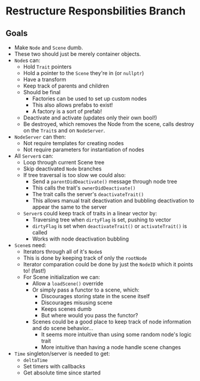 # Restructure Responsbilities Branch

## Goals

- Make `Node` and `Scene` dumb. 
- These two should just be merely container objects.
- `Node`s can:
	- Hold `Trait` pointers
	- Hold a pointer to the `Scene` they're in (or `nullptr`)
	- Have a transform
	- Keep track of parents and children
	- Should be final
		- Factories can be used to set up custom nodes
		- This also allows prefabs to exist!
		- A factory is a sort of prefab!
	- Deactivate and activate (updates only their own bool!)
	- Be destroyed, which removes the Node from the scene, calls destroy on the `Trait`s and on `NodeServer`.
- `NodeServer` can then:
	- Not require templates for creating nodes 
	- Not require parameters for instantiation of nodes
- All `Server`s can:
	- Loop through current Scene tree
	- Skip deactivated `Node` branches
	- If tree traversal is too slow we could also:
		- Send a `parentDidDeactivate()` message through node tree
		- This calls the trait's `ownerDidDeactivate()`
		- The trait calls the server's `deactivateTrait()`
		- This allows manual trait deactivation and bubbling deactivation to appear the same to the server
	- `Server`s could keep track of traits in a linear vector by:
		- Traversing tree when `dirtyFlag` is set, pushing to vector
		- `dirtyFlag` is set when `deactivateTrait()` or `activateTrait()` is called
		- Works with node deactivation bubbling
- `Scene`s need:
	- Iterators through all of it's `Node`s
	- This is done by keeping track of only the `rootNode`
	- Iterator comparation could be done by just the `NodeID` which it points to! (fast!)
	- For Scene initialization we can:
		- Allow a `loadScene()` override
		- Or simply pass a functor to a scene, which:
			- Discourages storing state in the scene itself
			- Discourages misusing scene
			- Keeps scenes dumb
			- But where would you pass the functor?
		- Scenes could be a good place to keep track of node information and do scene behavior...
			- It seems more intuitive than using some random node's logic trait
			- More intuitive than having a node handle scene changes
- `Time` singleton/server is needed to get:
	- `deltaTime`
	- Set timers with callbacks
	- Get absolute time since started